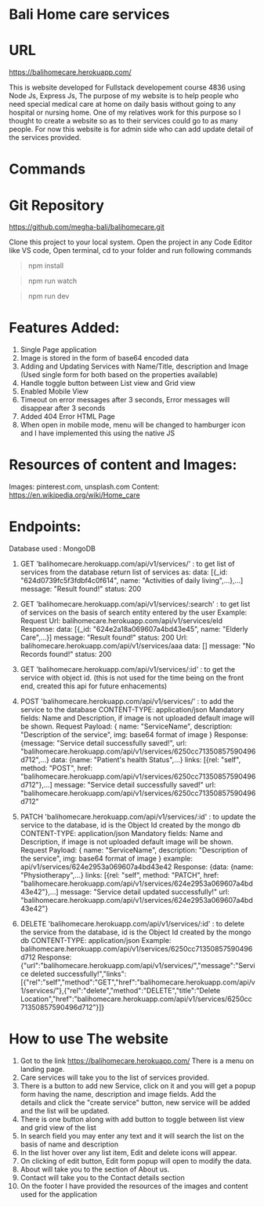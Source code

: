 # Bali Home care services

# URL

https://balihomecare.herokuapp.com/

This is website developed for Fullstack developement course 4836 using Node Js, Express Js,
The purpose of my website is to help people who need special medical care at home on daily basis without going to any hospital or nursing home. One of my relatives work for this purpose so I thought to create a website so as to their services could go to as many people.
For now this website is for admin side who can add update detail of the services provided.

# Commands

# Git Repository

https://github.com/megha-bali/balihomecare.git

Clone this project to your local system. Open the project in any Code Editor like VS code, Open terminal, cd to your folder and run following commands

> npm install

> npm run watch

> npm run dev

# Features Added:

1. Single Page application
2. Image is stored in the form of base64 encoded data
3. Adding and Updating Services with Name/Title, description and Image (Used single form for both based on the properties available)
4. Handle toggle button between List view and Grid view
5. Enabled Mobile View
6. Timeout on error messages after 3 seconds, Error messages will disappear after 3 seconds
7. Added 404 Error HTML Page
8. When open in mobile mode, menu will be changed to hamburger icon and I have implemented this using the native JS

# Resources of content and Images:

Images: pinterest.com, unsplash.com
Content: https://en.wikipedia.org/wiki/Home_care

# Endpoints:

Database used : MongoDB

1. GET 'balihomecare.herokuapp.com/api/v1/services/' : to get list of services from the database
   return list of services as:
   data: [{_id: "624d0739fc5f3fdbf4c0f614", name: "Activities of daily living",…},…]
   message: "Result found!"
   status: 200
2. GET 'balihomecare.herokuapp.com/api/v1/services/:search' : to get list of services on the basis of search entity entered by the user
   Example:
   Request Url: balihomecare.herokuapp.com/api/v1/services/eld
   Response:
   data: [{_id: "624e2a18a069607a4bd43e45", name: "Elderly Care",…}]
   message: "Result found!"
   status: 200
   Url: balihomecare.herokuapp.com/api/v1/services/aaa
   data: []
   message: "No Records found!"
   status: 200

3. GET 'balihomecare.herokuapp.com/api/v1/services/:id' : to get the service with object id. (this is not used for the time being on the front end, created this api
   for future enhacements)

4. POST 'balihomecare.herokuapp.com/api/v1/services/' : to add the service to the database
   CONTENT-TYPE: application/json
   Mandatory fields: Name and Description, if image is not uploaded default image will be shown.
   Request Payload:
   {
   name: "ServiceName",
   description: "Description of the service",
   img: base64 format of image
   }
   Response:
   {message: "Service detail successfully saved!", url: "balihomecare.herokuapp.com/api/v1/services/6250cc71350857590496d712",…}
   data: {name: "Patient's health Status",…}
   links: [{rel: "self", method: "POST", href: "balihomecare.herokuapp.com/api/v1/services/6250cc71350857590496d712"},…]
   message: "Service detail successfully saved!"
   url: "balihomecare.herokuapp.com/api/v1/services/6250cc71350857590496d712"
5. PATCH 'balihomecare.herokuapp.com/api/v1/services/:id' : to update the service to the database, id is the Object Id created by the mongo db
   CONTENT-TYPE: application/json
   Mandatory fields: Name and Description, if image is not uploaded default image will be shown.
   Request Payload:
   {
   name: "ServiceName",
   description: "Description of the service",
   img: base64 format of image
   }
   example:
   api/v1/services/624e2953a069607a4bd43e42
   Response:
   {data: {name: "Physiotherapy",…}
   links: [{rel: "self", method: "PATCH", href: "balihomecare.herokuapp.com/api/v1/services/624e2953a069607a4bd43e42"},…]
   message: "Service detail updated successfully!"
   url: "balihomecare.herokuapp.com/api/v1/services/624e2953a069607a4bd43e42"}

6. DELETE 'balihomecare.herokuapp.com/api/v1/services/:id' : to delete the service from the database, id is the Object Id created by the mongo db
   CONTENT-TYPE: application/json
   Example:
   balihomecare.herokuapp.com/api/v1/services/6250cc71350857590496d712
   Response:
   {"url":"balihomecare.herokuapp.com/api/v1/services/","message":"Service deleted successfully!","links":[{"rel":"self","method":"GET","href":"balihomecare.herokuapp.com/api/v1/services/"},{"rel":"delete","method":"DELETE","title":"Delete Location","href":"balihomecare.herokuapp.com/api/v1/services/6250cc71350857590496d712"}]}

# How to use The website

1. Got to the link https://balihomecare.herokuapp.com/ There is a menu on landing page.
2. Care services will take you to the list of services provided.
3. There is a button to add new Service, click on it and you will get a popup form having the name, description and image fields. Add the  
   details and click the "create service" button, new service will be added and the list will be updated.
4. There is one button along with add button to toggle between list view and grid view of the list
5. In search field you may enter any text and it will search the list on the basis of name and description
6. In the list hover over any list item, Edit and delete icons will appear.
7. On clicking of edit button, Edit form popup will open to modify the data.
8. About will take you to the section of About us.
9. Contact will take you to the Contact details section
10. On the footer I have provided the resources of the images and content used for the application
